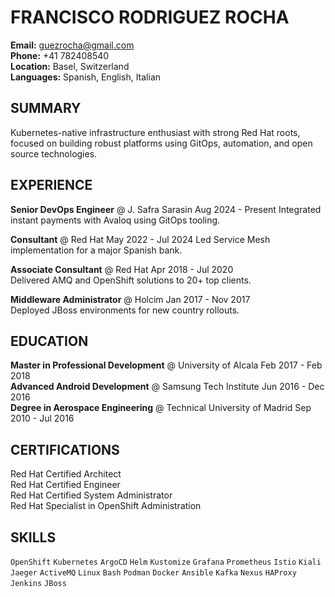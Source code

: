 # FRANCISCO RODRIGUEZ ROCHA

**Email:** guezrocha@gmail.com  
**Phone:** +41 782408540  
**Location:** Basel, Switzerland  
**Languages:** Spanish, English, Italian  

## SUMMARY

Kubernetes-native infrastructure enthusiast with strong Red Hat roots, focused on building robust platforms using GitOps, automation, and open source technologies.

## EXPERIENCE

**Senior DevOps Engineer** @ J. Safra Sarasin Aug 2024 - Present
Integrated instant payments with Avaloq using GitOps tooling.   
  
**Consultant** @ Red Hat May 2022 - Jul 2024 
Led Service Mesh implementation for a major Spanish bank.  

**Associate Consultant** @ Red Hat Apr 2018 - Jul 2020  
Delivered AMQ and OpenShift solutions to 20+ top clients.

**Middleware Administrator** @ Holcim Jan 2017 - Nov 2017  
Deployed JBoss environments for new country rollouts.

## EDUCATION

**Master in Professional Development** @ University of Alcala Feb 2017 - Feb 2018  
**Advanced Android Development** @ Samsung Tech Institute Jun 2016 - Dec 2016  
**Degree in Aerospace Engineering** @ Technical University of Madrid Sep 2010 - Jul 2016  

## CERTIFICATIONS

Red Hat Certified Architect  
Red Hat Certified Engineer  
Red Hat Certified System Administrator  
Red Hat Specialist in OpenShift Administration  

## SKILLS

`OpenShift` `Kubernetes` `ArgoCD` `Helm` `Kustomize` `Grafana` `Prometheus` `Istio` `Kiali` `Jaeger` `ActiveMQ` `Linux` `Bash` `Podman` `Docker` `Ansible` `Kafka` `Nexus` `HAProxy` `Jenkins` `JBoss`
